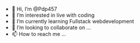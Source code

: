 - 👋 Hi, I’m @Pdp457
- 👀 I’m interested in live with coding
- 🌱 I’m currently learning Fullstack webdevelopment
- 💞️ I’m looking to collaborate on ...
- 📫 How to reach me ...

<!---
Pdp457/Pdp457 is a ✨ special ✨ repository because its `README.md` (this file) appears on your GitHub profile.
You can click the Preview link to take a look at your changes.
--->
